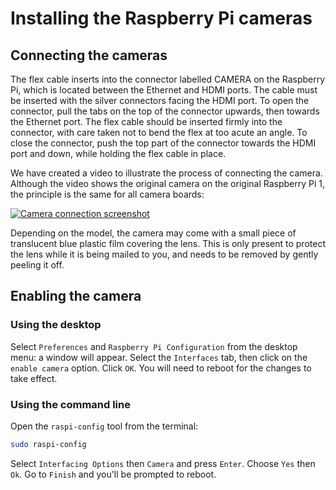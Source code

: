 # Installing the Raspberry Pi cameras

## Connecting the cameras

The flex cable inserts into the connector labelled CAMERA on the Raspberry Pi, which is located between the Ethernet and HDMI ports. The cable must be inserted with the silver connectors facing the HDMI port. To open the connector, pull the tabs on the top of the connector upwards, then towards the Ethernet port. The flex cable should be inserted firmly into the connector, with care taken not to bend the flex at too acute an angle. To close the connector, push the top part of the connector towards the HDMI port and down, while holding the flex cable in place.

We have created a video to illustrate the process of connecting the camera. Although the video shows the original camera on the original Raspberry Pi 1, the principle is the same for all camera boards:

[![Camera connection screenshot](https://img.youtube.com/vi/GImeVqHQzsE/0.jpg)](http://www.youtube.com/watch?v=GImeVqHQzsE)

Depending on the model, the camera may come with a small piece of translucent blue plastic film covering the lens. This is only present to protect the lens while it is being mailed to you, and needs to be removed by gently peeling it off.

## Enabling the camera

### Using the desktop

Select `Preferences` and `Raspberry Pi Configuration` from the desktop menu: a window will appear. Select the `Interfaces` tab, then click on the `enable camera` option. Click `OK`. You will need to reboot for the changes to take effect.

### Using the command line

Open the `raspi-config` tool from the terminal:

```bash
sudo raspi-config
```

Select `Interfacing Options` then `Camera` and press `Enter`. Choose `Yes` then `Ok`. Go to `Finish` and you'll be prompted to reboot.
